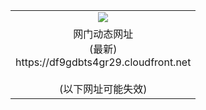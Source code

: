 ﻿<table>
  <tr></tr>
  <tr><td colspan=2 align=center><img src="https://df9gdbts4gr29.cloudfront.net/Up/oGate.jpg" /></td></tr>
  <tr><td colspan=2 align=center>网门动态网址<br/>(最新)
<br>https://df9gdbts4gr29.cloudfront.net
<br/><br/>(以下网址可能失效)
    </td>
  </tr>
</table>
